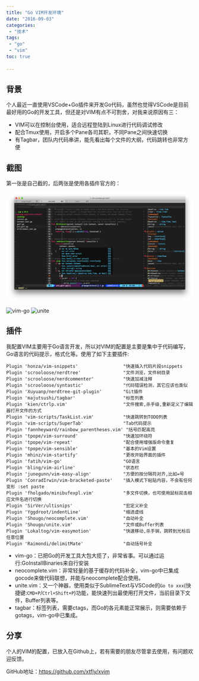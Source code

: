 ```yaml
---
title: "Go VIM开发环境"
date: "2016-09-03"
categories:
 - "技术"
tags:
 - "go"
 - "vim"
toc: true

---
```


## 背景

个人最近一直使用VSCode+Go插件来开发Go代码，虽然也觉得VSCode是目前最好用的Go的开发工具，但还是对VIM有点不可割舍，对我来说原因有三：

 - VIM可以在控制台使用，适合远程登陆到Linux进行代码调试修改
 - 配合Tmux使用，开启多个Pane各司其职，不同Pane之间快速切换
 - 有Tagbar，团队内代码串讲，能先看出每个文件的大纲，代码跳转也非常方便

## 截图

第一张是自己截的，后两张是使用各插件官方的：

![snapshot](/images/vim/vim-snapshot.png)
<!--more-->
![vim-go](https://camo.githubusercontent.com/916aef7dc813e1da4c644ee8b9eb60fb266e7e25/68747470733a2f2f646c2e64726f70626f7875736572636f6e74656e742e636f6d2f752f3137343430342f76696d2d676f2d322e706e67)
![unite](https://camo.githubusercontent.com/3c58da05b4e3ccf2f717007c4d1c0bee415d670d/68747470733a2f2f73332e616d617a6f6e6177732e636f6d2f6769746875622d63736578746f6e2f756e6974652d30312e676966)


## 插件

我配置VIM主要用于Go语言开发，所以对VIM的配置是主要是集中于代码编写，Go语言的代码提示，格式化等。使用了如下主要插件: 

```
Plugin 'honza/vim-snippets'                 "快速插入代码片段snippets
Plugin 'scrooloose/nerdtree'                "文件浏览，文件树目录
Plugin 'scrooloose/nerdcommenter'           "快速加减注释
Plugin 'scrooloose/syntastic'               "代码错误检测，其它应该也类似
Plugin 'Xuyuanp/nerdtree-git-plugin'        "Git插件
Plugin 'majutsushi/tagbar'                  "标签列表
Plugin 'kien/ctrlp.vim'                     "文件搜索,杀手级,重新定义了编辑器打开文件的方式
Plugin 'vim-scripts/TaskList.vim'           "快速跳转到TODO列表
Plugin 'vim-scripts/SuperTab'               "Tab代码提示
Plugin 'fannheyward/rainbow_parentheses.vim' "括号匹配高亮
Plugin 'tpope/vim-surround'                 "快速加环绕符
Plugin 'tpope/vim-repeat'                   "配合使用增强版命令重复
Plugin 'tpope/vim-sensible'                 "基本的Vim设置
Plugin 'mhinz/vim-startify'                 "更改开始界面的插件
Plugin 'fatih/vim-go'                       "GO语言
Plugin 'bling/vim-airline'                  "状态栏
Plugin 'junegunn/vim-easy-align'            "方便的按分隔符对齐,比如=号
Plugin 'ConradIrwin/vim-bracketed-paste'    "插入模式下粘贴内容，不会有任何变形 :set paste
Plugin 'fholgado/minibufexpl.vim'           "多文件切换，也可使用鼠标双击相应文件名进行切换
Plugin 'SirVer/ultisnips'                   "宏定义补全
Plugin 'Yggdroot/indentLine'                "缩进虚线
Plugin 'Shougo/neocomplete.vim'             "自动补全
Plugin 'Shougo/unite.vim'                   "文件或Buffer列表
Plugin 'Lokaltog/vim-easymotion'            "快速移动,杀手锏，跳转到光标后任意位置
Plugin 'Raimondi/delimitMate'               "自动括号补全
``` 

 - vim-go：已把Go的开发工具大包大揽了，非常省事。可以通过运行:GoInstallBinaries来自行安装
 - neocomplete.vim：非常轻量的基于缓存的代码补全，vim-go中已集成gocode来做代码联想，并能与neocomplete配合使用。
 - unite.vim：又一个神器，使用类似于SublimeText与VSCode的`Go to xxx`(快捷键:`CMD+P`/`Ctrl+Shift+P`)功能，能快速列出最使用打开文件，当前目录下文件，Buffer列表等。
 - tagbar：标签列表，需要ctags，而Go的各元素能正常展示，则需要依赖于gotags，vim-go中已集成。

## 分享

个人的VIM的配置，已放入在Github上，若有需要的朋友尽管拿去使用，有问题欢迎反馈。

GitHub地址：https://github.com/xtfly/xvim

